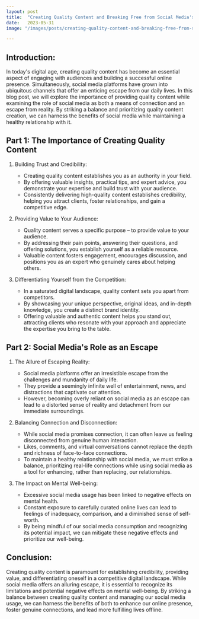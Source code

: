 ```yaml
---
layout: post
title:  "Creating Quality Content and Breaking Free from Social Media's Escape"
date:   2023-05-31
image: "/images/posts/creating-quality-content-and-breaking-free-from-social-medias-escape.jpg"

---
```


## Introduction:
In today's digital age, creating quality content has become an essential aspect of engaging with audiences and building a successful online presence. Simultaneously, social media platforms have grown into ubiquitous channels that offer an enticing escape from our daily lives. In this blog post, we will explore the importance of providing quality content while examining the role of social media as both a means of connection and an escape from reality. By striking a balance and prioritizing quality content creation, we can harness the benefits of social media while maintaining a healthy relationship with it.

## Part 1: The Importance of Creating Quality Content

1. Building Trust and Credibility:
   - Creating quality content establishes you as an authority in your field. 
   - By offering valuable insights, practical tips, and expert advice, you demonstrate your expertise and build trust with your audience.
   - Consistently delivering high-quality content establishes credibility, helping you attract clients, foster relationships, and gain a competitive edge.

2. Providing Value to Your Audience:
   - Quality content serves a specific purpose – to provide value to your audience.
   - By addressing their pain points, answering their questions, and offering solutions, you establish yourself as a reliable resource.
   - Valuable content fosters engagement, encourages discussion, and positions you as an expert who genuinely cares about helping others.

3. Differentiating Yourself from the Competition:
   - In a saturated digital landscape, quality content sets you apart from competitors.
   - By showcasing your unique perspective, original ideas, and in-depth knowledge, you create a distinct brand identity.
   - Offering valuable and authentic content helps you stand out, attracting clients who resonate with your approach and appreciate the expertise you bring to the table.

## Part 2: Social Media's Role as an Escape

1. The Allure of Escaping Reality:
   - Social media platforms offer an irresistible escape from the challenges and mundanity of daily life.
   - They provide a seemingly infinite well of entertainment, news, and distractions that captivate our attention.
   - However, becoming overly reliant on social media as an escape can lead to a distorted sense of reality and detachment from our immediate surroundings.

2. Balancing Connection and Disconnection:
   - While social media promises connection, it can often leave us feeling disconnected from genuine human interaction.
   - Likes, comments, and virtual conversations cannot replace the depth and richness of face-to-face connections.
   - To maintain a healthy relationship with social media, we must strike a balance, prioritizing real-life connections while using social media as a tool for enhancing, rather than replacing, our relationships.

3. The Impact on Mental Well-being:
   - Excessive social media usage has been linked to negative effects on mental health.
   - Constant exposure to carefully curated online lives can lead to feelings of inadequacy, comparison, and a diminished sense of self-worth.
   - By being mindful of our social media consumption and recognizing its potential impact, we can mitigate these negative effects and prioritize our well-being.

## Conclusion:
Creating quality content is paramount for establishing credibility, providing value, and differentiating oneself in a competitive digital landscape. While social media offers an alluring escape, it is essential to recognize its limitations and potential negative effects on mental well-being. By striking a balance between creating quality content and managing our social media usage, we can harness the benefits of both to enhance our online presence, foster genuine connections, and lead more fulfilling lives offline.

